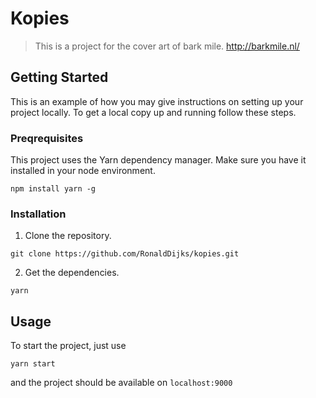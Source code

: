 # Kopies

> This is a project for the cover art of bark mile. http://barkmile.nl/

## Getting Started

This is an example of how you may give instructions on setting up your project locally. To get a local copy up and running follow these  steps.

### Preqrequisites

This project uses the Yarn dependency manager. Make sure you have it installed in your node environment.

```npm install yarn -g```

### Installation

1. Clone the repository.

```git clone https://github.com/RonaldDijks/kopies.git```

2. Get the dependencies.

```yarn```

## Usage

To start the project, just use

```yarn start```

and the project should be available on `localhost:9000`